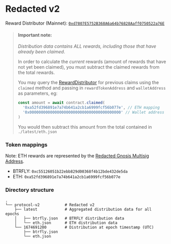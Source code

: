 # Redacted v2

Reward Distributor (Mainnet): [`0xd7807E5752B368A6a64b76828Aaff0750522a76E`](https://etherscan.io/address/0xd7807E5752B368A6a64b76828Aaff0750522a76E)

> #### Important note:
>
> _Distribution data contains ALL rewards, including those that have already been claimed_.
>
> In order to calculate the _current_ rewards (amount of rewards that have not yet been claimed), you must subtract the claimed rewards from the total rewards.
>
> You may query the [RewardDistributor](https://etherscan.io/address/0xd7807E5752B368A6a64b76828Aaff0750522a76E) for previous claims using the `claimed` method and passing in `rewardTokenAddress` and `walletAddress` as parameters, eg:
>
> ```ts
> const amount = await contract.claimed(
>   '0xa52fd396891e7a74b641a2cb1a6999fcf56b077e', // ETH mapping
>   '0x0000000000000000000000000000000000000000' // Wallet address
> )
> ```
>
> You would then subtract this amount from the total contained in `./latest/eth.json`

### Token mappings

Note: ETH rewards are represented by the [Redacted Gnosis Multisig Address](https://etherscan.io/address/0xa52fd396891e7a74b641a2cb1a6999fcf56b077e).

- BTRFLY: `0xc55126051b22ebb829d00368f4b12bde432de5da`
- ETH: `0xa52fd396891e7a74b641a2cb1a6999fcf56b077e`

### Directory structure

```
.
└── protocol-v2           # Redacted v2
    ├── latest            # Aggregated distribution data for all epochs
    │   ├── btrfly.json   # BTRFLY distribution data
    │   └── eth.json      # ETH distribution data
    └── 1674691200        # Distribution at epoch timestamp (UTC)
        ├── btrfly.json
        └── eth.json
```
